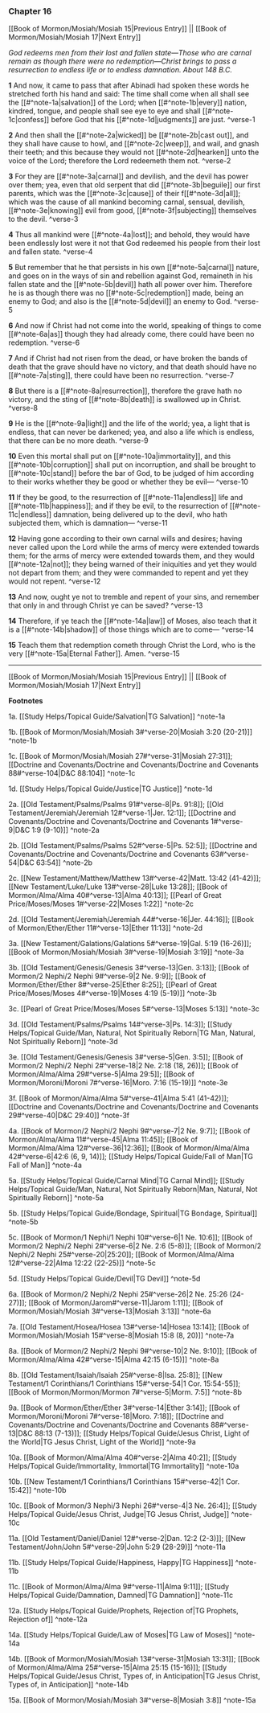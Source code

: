 ### Chapter 16

[[Book of Mormon/Mosiah/Mosiah 15|Previous Entry]]  ||  [[Book of Mormon/Mosiah/Mosiah 17|Next Entry]]

*God redeems men from their lost and fallen state—Those who are carnal remain as though there were no redemption—Christ brings to pass a resurrection to endless life or to endless damnation. About 148 B.C.*

**1**  And now, it came to pass that after Abinadi had spoken these words he stretched forth his hand and said: The time shall come when all shall see the [[#^note-1a|salvation]] of the Lord; when [[#^note-1b|every]] nation, kindred, tongue, and people shall see eye to eye and shall [[#^note-1c|confess]] before God that his [[#^note-1d|judgments]] are just. ^verse-1

**2**  And then shall the [[#^note-2a|wicked]] be [[#^note-2b|cast out]], and they shall have cause to howl, and [[#^note-2c|weep]], and wail, and gnash their teeth; and this because they would not [[#^note-2d|hearken]] unto the voice of the Lord; therefore the Lord redeemeth them not. ^verse-2

**3**  For they are [[#^note-3a|carnal]] and devilish, and the devil has power over them; yea, even that old serpent that did [[#^note-3b|beguile]] our first parents, which was the [[#^note-3c|cause]] of their f[[#^note-3d|all]]; which was the cause of all mankind becoming carnal, sensual, devilish, [[#^note-3e|knowing]] evil from good, [[#^note-3f|subjecting]] themselves to the devil. ^verse-3

**4**  Thus all mankind were [[#^note-4a|lost]]; and behold, they would have been endlessly lost were it not that God redeemed his people from their lost and fallen state. ^verse-4

**5**  But remember that he that persists in his own [[#^note-5a|carnal]] nature, and goes on in the ways of sin and rebellion against God, remaineth in his fallen state and the [[#^note-5b|devil]] hath all power over him. Therefore he is as though there was no [[#^note-5c|redemption]] made, being an enemy to God; and also is the [[#^note-5d|devil]] an enemy to God. ^verse-5

**6**  And now if Christ had not come into the world, speaking of things to come [[#^note-6a|as]] though they had already come, there could have been no redemption. ^verse-6

**7**  And if Christ had not risen from the dead, or have broken the bands of death that the grave should have no victory, and that death should have no [[#^note-7a|sting]], there could have been no resurrection. ^verse-7

**8**  But there is a [[#^note-8a|resurrection]], therefore the grave hath no victory, and the sting of [[#^note-8b|death]] is swallowed up in Christ. ^verse-8

**9**  He is the [[#^note-9a|light]] and the life of the world; yea, a light that is endless, that can never be darkened; yea, and also a life which is endless, that there can be no more death. ^verse-9

**10**  Even this mortal shall put on [[#^note-10a|immortality]], and this [[#^note-10b|corruption]] shall put on incorruption, and shall be brought to [[#^note-10c|stand]] before the bar of God, to be judged of him according to their works whether they be good or whether they be evil— ^verse-10

**11**  If they be good, to the resurrection of [[#^note-11a|endless]] life and [[#^note-11b|happiness]]; and if they be evil, to the resurrection of [[#^note-11c|endless]] damnation, being delivered up to the devil, who hath subjected them, which is damnation— ^verse-11

**12**  Having gone according to their own carnal wills and desires; having never called upon the Lord while the arms of mercy were extended towards them; for the arms of mercy were extended towards them, and they would [[#^note-12a|not]]; they being warned of their iniquities and yet they would not depart from them; and they were commanded to repent and yet they would not repent. ^verse-12

**13**  And now, ought ye not to tremble and repent of your sins, and remember that only in and through Christ ye can be saved? ^verse-13

**14**  Therefore, if ye teach the [[#^note-14a|law]] of Moses, also teach that it is a [[#^note-14b|shadow]] of those things which are to come— ^verse-14

**15**  Teach them that redemption cometh through Christ the Lord, who is the very [[#^note-15a|Eternal Father]]. Amen. ^verse-15


---
[[Book of Mormon/Mosiah/Mosiah 15|Previous Entry]]  ||  [[Book of Mormon/Mosiah/Mosiah 17|Next Entry]]


**Footnotes**


1a. [[Study Helps/Topical Guide/Salvation|TG Salvation]] ^note-1a

1b. [[Book of Mormon/Mosiah/Mosiah 3#^verse-20|Mosiah 3:20 (20-21)]] ^note-1b

1c. [[Book of Mormon/Mosiah/Mosiah 27#^verse-31|Mosiah 27:31]]; [[Doctrine and Covenants/Doctrine and Covenants/Doctrine and Covenants 88#^verse-104|D&C 88:104]] ^note-1c

1d. [[Study Helps/Topical Guide/Justice|TG Justice]] ^note-1d

2a. [[Old Testament/Psalms/Psalms 91#^verse-8|Ps. 91:8]]; [[Old Testament/Jeremiah/Jeremiah 12#^verse-1|Jer. 12:1]]; [[Doctrine and Covenants/Doctrine and Covenants/Doctrine and Covenants 1#^verse-9|D&C 1:9 (9-10)]] ^note-2a

2b. [[Old Testament/Psalms/Psalms 52#^verse-5|Ps. 52:5]]; [[Doctrine and Covenants/Doctrine and Covenants/Doctrine and Covenants 63#^verse-54|D&C 63:54]] ^note-2b

2c. [[New Testament/Matthew/Matthew 13#^verse-42|Matt. 13:42 (41-42)]]; [[New Testament/Luke/Luke 13#^verse-28|Luke 13:28]]; [[Book of Mormon/Alma/Alma 40#^verse-13|Alma 40:13]]; [[Pearl of Great Price/Moses/Moses 1#^verse-22|Moses 1:22]] ^note-2c

2d. [[Old Testament/Jeremiah/Jeremiah 44#^verse-16|Jer. 44:16]]; [[Book of Mormon/Ether/Ether 11#^verse-13|Ether 11:13]] ^note-2d

3a. [[New Testament/Galations/Galations 5#^verse-19|Gal. 5:19 (16-26)]]; [[Book of Mormon/Mosiah/Mosiah 3#^verse-19|Mosiah 3:19]] ^note-3a

3b. [[Old Testament/Genesis/Genesis 3#^verse-13|Gen. 3:13]]; [[Book of Mormon/2 Nephi/2 Nephi 9#^verse-9|2 Ne. 9:9]]; [[Book of Mormon/Ether/Ether 8#^verse-25|Ether 8:25]]; [[Pearl of Great Price/Moses/Moses 4#^verse-19|Moses 4:19 (5-19)]] ^note-3b

3c. [[Pearl of Great Price/Moses/Moses 5#^verse-13|Moses 5:13]] ^note-3c

3d. [[Old Testament/Psalms/Psalms 14#^verse-3|Ps. 14:3]]; [[Study Helps/Topical Guide/Man, Natural, Not Spiritually Reborn|TG Man, Natural, Not Spiritually Reborn]] ^note-3d

3e. [[Old Testament/Genesis/Genesis 3#^verse-5|Gen. 3:5]]; [[Book of Mormon/2 Nephi/2 Nephi 2#^verse-18|2 Ne. 2:18 (18, 26)]]; [[Book of Mormon/Alma/Alma 29#^verse-5|Alma 29:5]]; [[Book of Mormon/Moroni/Moroni 7#^verse-16|Moro. 7:16 (15-19)]] ^note-3e

3f. [[Book of Mormon/Alma/Alma 5#^verse-41|Alma 5:41 (41-42)]]; [[Doctrine and Covenants/Doctrine and Covenants/Doctrine and Covenants 29#^verse-40|D&C 29:40]] ^note-3f

4a. [[Book of Mormon/2 Nephi/2 Nephi 9#^verse-7|2 Ne. 9:7]]; [[Book of Mormon/Alma/Alma 11#^verse-45|Alma 11:45]]; [[Book of Mormon/Alma/Alma 12#^verse-36|12:36]]; [[Book of Mormon/Alma/Alma 42#^verse-6|42:6 (6, 9, 14)]]; [[Study Helps/Topical Guide/Fall of Man|TG Fall of Man]] ^note-4a

5a. [[Study Helps/Topical Guide/Carnal Mind|TG Carnal Mind]]; [[Study Helps/Topical Guide/Man, Natural, Not Spiritually Reborn|Man, Natural, Not Spiritually Reborn]] ^note-5a

5b. [[Study Helps/Topical Guide/Bondage, Spiritual|TG Bondage, Spiritual]] ^note-5b

5c. [[Book of Mormon/1 Nephi/1 Nephi 10#^verse-6|1 Ne. 10:6]]; [[Book of Mormon/2 Nephi/2 Nephi 2#^verse-6|2 Ne. 2:6 (5-8)]]; [[Book of Mormon/2 Nephi/2 Nephi 25#^verse-20|25:20]]; [[Book of Mormon/Alma/Alma 12#^verse-22|Alma 12:22 (22-25)]] ^note-5c

5d. [[Study Helps/Topical Guide/Devil|TG Devil]] ^note-5d

6a. [[Book of Mormon/2 Nephi/2 Nephi 25#^verse-26|2 Ne. 25:26 (24-27)]]; [[Book of Mormon/Jarom#^verse-11|Jarom 1:11]]; [[Book of Mormon/Mosiah/Mosiah 3#^verse-13|Mosiah 3:13]] ^note-6a

7a. [[Old Testament/Hosea/Hosea 13#^verse-14|Hosea 13:14]]; [[Book of Mormon/Mosiah/Mosiah 15#^verse-8|Mosiah 15:8 (8, 20)]] ^note-7a

8a. [[Book of Mormon/2 Nephi/2 Nephi 9#^verse-10|2 Ne. 9:10]]; [[Book of Mormon/Alma/Alma 42#^verse-15|Alma 42:15 (6-15)]] ^note-8a

8b. [[Old Testament/Isaiah/Isaiah 25#^verse-8|Isa. 25:8]]; [[New Testament/1 Corinthians/1 Corinthians 15#^verse-54|1 Cor. 15:54-55]]; [[Book of Mormon/Mormon/Mormon 7#^verse-5|Morm. 7:5]] ^note-8b

9a. [[Book of Mormon/Ether/Ether 3#^verse-14|Ether 3:14]]; [[Book of Mormon/Moroni/Moroni 7#^verse-18|Moro. 7:18]]; [[Doctrine and Covenants/Doctrine and Covenants/Doctrine and Covenants 88#^verse-13|D&C 88:13 (7-13)]]; [[Study Helps/Topical Guide/Jesus Christ, Light of the World|TG Jesus Christ, Light of the World]] ^note-9a

10a. [[Book of Mormon/Alma/Alma 40#^verse-2|Alma 40:2]]; [[Study Helps/Topical Guide/Immortality, Immortal|TG Immortality]] ^note-10a

10b. [[New Testament/1 Corinthians/1 Corinthians 15#^verse-42|1 Cor. 15:42]] ^note-10b

10c. [[Book of Mormon/3 Nephi/3 Nephi 26#^verse-4|3 Ne. 26:4]]; [[Study Helps/Topical Guide/Jesus Christ, Judge|TG Jesus Christ, Judge]] ^note-10c

11a. [[Old Testament/Daniel/Daniel 12#^verse-2|Dan. 12:2 (2-3)]]; [[New Testament/John/John 5#^verse-29|John 5:29 (28-29)]] ^note-11a

11b. [[Study Helps/Topical Guide/Happiness, Happy|TG Happiness]] ^note-11b

11c. [[Book of Mormon/Alma/Alma 9#^verse-11|Alma 9:11]]; [[Study Helps/Topical Guide/Damnation, Damned|TG Damnation]] ^note-11c

12a. [[Study Helps/Topical Guide/Prophets, Rejection of|TG Prophets, Rejection of]] ^note-12a

14a. [[Study Helps/Topical Guide/Law of Moses|TG Law of Moses]] ^note-14a

14b. [[Book of Mormon/Mosiah/Mosiah 13#^verse-31|Mosiah 13:31]]; [[Book of Mormon/Alma/Alma 25#^verse-15|Alma 25:15 (15-16)]]; [[Study Helps/Topical Guide/Jesus Christ, Types of, in Anticipation|TG Jesus Christ, Types of, in Anticipation]] ^note-14b

15a. [[Book of Mormon/Mosiah/Mosiah 3#^verse-8|Mosiah 3:8]] ^note-15a